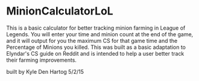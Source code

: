 # MinionCalculatorLoL

This is a basic calculator for better tracking minion farming in League of Legends. 
You will enter your time and minion count at the end of the game, and it will output for you the maximum CS 
for that game time and the Percentage of Minions you killed. This was built as a basic adaptation to 
Elyndar's CS guide on Reddit and is intended to help a user better track their farming improvements.

built by Kyle Den Hartog 5/2/15
